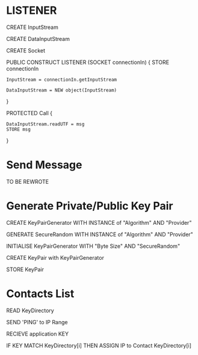 # LISTENER

CREATE InputStream

CREATE DataInputStream

CREATE Socket

PUBLIC CONSTRUCT LISTENER (SOCKET connectionIn)
{
	STORE connectionIn
	
	InputStream = connectionIn.getInputStream
	
	DataInputStream = NEW object(InputStream)
}

PROTECTED Call
{

	DataInputStream.readUTF = msg
	STORE msg
}

# Send Message

TO BE REWROTE

# Generate Private/Public Key Pair

CREATE KeyPairGenerator WITH INSTANCE of "Algorithm" AND "Provider"

GENERATE SecureRandom WITH INSTANCE of "Algorithm" AND "Provider"

INITIALISE KeyPairGenerator WITH "Byte Size" AND "SecureRandom"

CREATE KeyPair with KeyPairGenerator

STORE KeyPair

# Contacts List 

READ KeyDirectory

SEND 'PING' to IP Range

RECIEVE application KEY

IF KEY MATCH KeyDirectory[i] THEN ASSIGN IP to Contact KeyDirectory[i]
